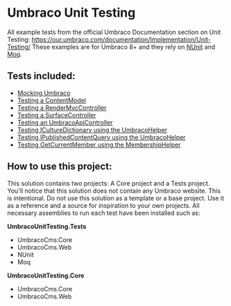 # Umbraco Unit Testing
All example tests from the official Umbraco Documentation section on Unit Testing: https://our.umbraco.com/documentation/Implementation/Unit-Testing/
These examples are for Umbraco 8+ and they rely on [NUnit](https://nunit.org/) and [Moq](https://github.com/moq/moq4).

## Tests included:
- [Mocking Umbraco](UmbracoUnitTesting.Tests/Shared/UmbracoBaseTest.cs)
- [Testing a ContentModel](UmbracoUnitTesting.Tests/ContentModel/ContentModelTests.cs)
- [Testing a RenderMvcController](UmbracoUnitTesting.Tests/RenderMvcController/RenderMvcControllerTests.cs)
- [Testing a SurfaceController](UmbracoUnitTesting.Tests/SurfaceController/SurfaceControllerTests.cs)
- [Testing an UmbracoApiController](UmbracoUnitTesting.Tests/UmbracoApiController/UmbracoApiControllerTests.cs)
- [Testing ICultureDictionary using the UmbracoHelper](UmbracoUnitTesting.Tests/UmbracoHelper/CultureDictionaryTests.cs)
- [Testing IPublishedContentQuery using the UmbracoHelper](UmbracoUnitTesting.Tests/UmbracoHelper/PublishedContentQueryTests.cs)
- [Testing GetCurrentMember using the MembershipHelper](UmbracoUnitTesting.Tests/MembershipHelper/MembershipHelperTests.cs)

## How to use this project:
This solution contains two projects: A Core project and a Tests project. You'll notice that this solution does not contain any Umbraco website.
This is intentional. Do not use this solution as a template or a base project. Use it as a reference and a source for inspiration to your own projects.
All necessary assemblies to run each test have been installed such as:

**UmbracoUnitTesting.Tests**
- UmbracoCms.Core
- UmbracoCms.Web
- NUnit
- Moq

**UmbracoUnitTesting.Core**
- UmbracoCms.Core
- UmbracoCms.Web
